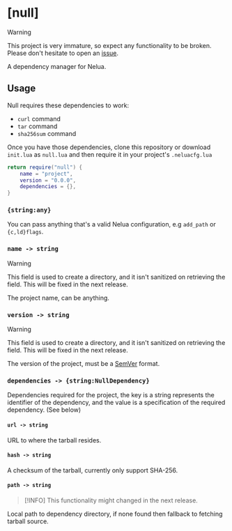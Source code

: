# [null]

> [!WARNING]
> This project is very immature, so expect any functionality to be broken. Please don't hesitate to open an [issue](https://github.com/cattokomo/null/issues).

A dependency manager for Nelua.

## Usage

Null requires these dependencies to work:
 - `curl` command
 - `tar` command
 - `sha256sum` command

Once you have those dependencies, clone this repository or download `init.lua` as `null.lua` and then require it in your project's `.neluacfg.lua`
```lua
return require("null") {
    name = "project",
    version = "0.0.0",
    dependencies = {},
}
```

### `{string:any}`

You can pass anything that's a valid Nelua configuration, e.g `add_path` or `{c,ld}flags`.

### `name -> string`

> [!WARNING]
> This field is used to create a directory, and it isn't sanitized on retrieving the field. This will be fixed in the next release.

The project name, can be anything.

### `version -> string`

> [!WARNING]
> This field is used to create a directory, and it isn't sanitized on retrieving the field. This will be fixed in the next release.

The version of the project, must be a [SemVer](https://semver.org) format.

### `dependencies -> {string:NullDependency}`

Dependencies required for the project, the key is a string represents the identifier of the dependency, and the value is a specification of the required dependency. (See below)

#### `url -> string`

URL to where the tarball resides.

#### `hash -> string`

A checksum of the tarball, currently only support SHA-256.

#### `path -> string`

> [!INFO]
> This functionality might changed in the next release.

Local path to dependency directory, if none found then fallback to fetching tarball source.
